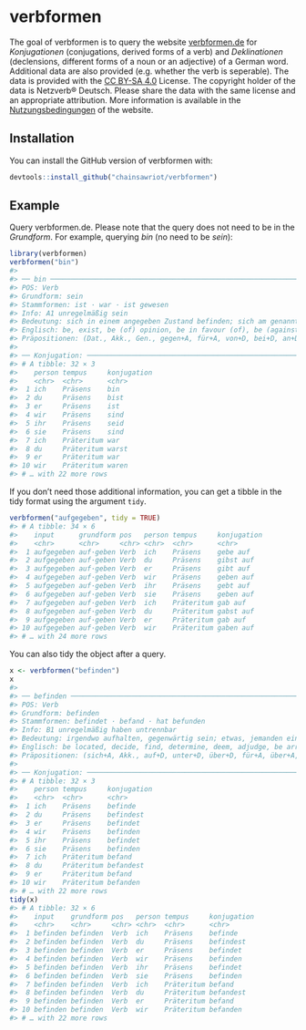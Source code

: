 
<!-- README.md is generated from README.Rmd. Please edit that file -->

# verbformen

<!-- badges: start -->

<!-- badges: end -->

The goal of verbformen is to query the website
[verbformen.de](https://www.verbformen.de/) for *Konjugationen*
(conjugations, derived forms of a verb) and *Deklinationen*
(declensions, different forms of a noun or an adjective) of a German
word. Additional data are also provided (e.g. whether the verb is
seperable). The data is provided with the [CC
BY-SA 4.0](https://creativecommons.org/licenses/by-sa/4.0/) License. The
copyright holder of the data is Netzverb® Deutsch. Please share the data
with the same license and an appropriate attribution. More information
is available in the
[Nutzungsbedingungen](https://www.netzverb.de/impressum.htm) of the
website.

## Installation

You can install the GitHub version of verbformen with:

``` r
devtools::install_github("chainsawriot/verbformen")
```

## Example

Query verbformen.de. Please note that the query does not need to be in
the *Grundform*. For example, querying *bin* (no need to be *sein*):

``` r
library(verbformen)
verbformen("bin")
#> 
#> ── bin ─────────────────────────────────────────────────────────────────────────
#> POS: Verb 
#> Grundform: sein 
#> Stammformen: ist · war · ist gewesen 
#> Info: A1 unregelmäßig sein 
#> Bedeutung: sich in einem angegeben Zustand befinden; sich am genannten Ort befinden; existieren; darstellen; (etwas) darstellen; seine 
#> Englisch: be, exist, be (of) opinion, be in favour (of), be (against), be an opponent (of), be contrary (to), be opposed (to), oppose, object (to) 
#> Präpositionen: (Dat., Akk., Gen., gegen+A, für+A, von+D, bei+D, an+D, nach+D, in+D, aus+D, außer+D, als, wie)
#> 
#> ── Konjugation: ────────────────────────────────────────────────────────────────
#> # A tibble: 32 × 3
#>    person tempus     konjugation
#>    <chr>  <chr>      <chr>      
#>  1 ich    Präsens    bin        
#>  2 du     Präsens    bist       
#>  3 er     Präsens    ist        
#>  4 wir    Präsens    sind       
#>  5 ihr    Präsens    seid       
#>  6 sie    Präsens    sind       
#>  7 ich    Präteritum war        
#>  8 du     Präteritum warst      
#>  9 er     Präteritum war        
#> 10 wir    Präteritum waren      
#> # … with 22 more rows
```

If you don’t need those additional information, you can get a tibble in
the tidy format using the argument `tidy`.

``` r
verbformen("aufgegeben", tidy = TRUE)
#> # A tibble: 34 × 6
#>    input      grundform pos   person tempus     konjugation
#>    <chr>      <chr>     <chr> <chr>  <chr>      <chr>      
#>  1 aufgegeben auf·geben Verb  ich    Präsens    gebe auf   
#>  2 aufgegeben auf·geben Verb  du     Präsens    gibst auf  
#>  3 aufgegeben auf·geben Verb  er     Präsens    gibt auf   
#>  4 aufgegeben auf·geben Verb  wir    Präsens    geben auf  
#>  5 aufgegeben auf·geben Verb  ihr    Präsens    gebt auf   
#>  6 aufgegeben auf·geben Verb  sie    Präsens    geben auf  
#>  7 aufgegeben auf·geben Verb  ich    Präteritum gab auf    
#>  8 aufgegeben auf·geben Verb  du     Präteritum gabst auf  
#>  9 aufgegeben auf·geben Verb  er     Präteritum gab auf    
#> 10 aufgegeben auf·geben Verb  wir    Präteritum gaben auf  
#> # … with 24 more rows
```

You can also tidy the object after a query.

``` r
x <- verbformen("befinden")
x
#> 
#> ── befinden ────────────────────────────────────────────────────────────────────
#> POS: Verb 
#> Grundform: befinden 
#> Stammformen: befindet · befand · hat befunden 
#> Info: B1 unregelmäßig haben untrennbar 
#> Bedeutung: irgendwo aufhalten, gegenwärtig sein; etwas, jemanden einschätzen; aufhalten; entscheiden; existieren; beurteilen 
#> Englisch: be located, decide, find, determine, deem, adjudge, be arranged, reside, stand, be situated somewhere 
#> Präpositionen: (sich+A, Akk., auf+D, unter+D, über+D, für+A, über+A, in+D, als)
#> 
#> ── Konjugation: ────────────────────────────────────────────────────────────────
#> # A tibble: 32 × 3
#>    person tempus     konjugation
#>    <chr>  <chr>      <chr>      
#>  1 ich    Präsens    befinde    
#>  2 du     Präsens    befindest  
#>  3 er     Präsens    befindet   
#>  4 wir    Präsens    befinden   
#>  5 ihr    Präsens    befindet   
#>  6 sie    Präsens    befinden   
#>  7 ich    Präteritum befand     
#>  8 du     Präteritum befandest  
#>  9 er     Präteritum befand     
#> 10 wir    Präteritum befanden   
#> # … with 22 more rows
tidy(x)
#> # A tibble: 32 × 6
#>    input    grundform pos   person tempus     konjugation
#>    <chr>    <chr>     <chr> <chr>  <chr>      <chr>      
#>  1 befinden befinden  Verb  ich    Präsens    befinde    
#>  2 befinden befinden  Verb  du     Präsens    befindest  
#>  3 befinden befinden  Verb  er     Präsens    befindet   
#>  4 befinden befinden  Verb  wir    Präsens    befinden   
#>  5 befinden befinden  Verb  ihr    Präsens    befindet   
#>  6 befinden befinden  Verb  sie    Präsens    befinden   
#>  7 befinden befinden  Verb  ich    Präteritum befand     
#>  8 befinden befinden  Verb  du     Präteritum befandest  
#>  9 befinden befinden  Verb  er     Präteritum befand     
#> 10 befinden befinden  Verb  wir    Präteritum befanden   
#> # … with 22 more rows
```
